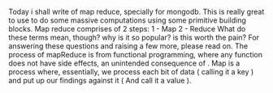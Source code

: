 Today i shall write of map reduce, specially for mongodb.
This is really great to use to do some massive computations using some primitive building blocks.
Map reduce comprises of 2 steps:
  1  - Map 
  2  - Reduce
What do these terms mean, though? why is it so popular? is this worth the pain? For answering these questions and raising a few more, please read on.
The process of mapReduce is from functional programming, where any function does not have side effects, an unintended consequence of . 
Map is a process where, essentially, we process each bit of data ( calling it a key ) and put up our findings against it ( And call it a value ).  

<!--stackedit_data:
eyJoaXN0b3J5IjpbLTgzMDM3Mjk4MCwtMTc0MjYwOTIyOSwtMT
I0Mjk5MDE2Nl19
-->